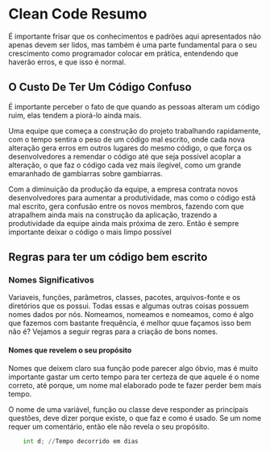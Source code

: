 
  

# Clean Code Resumo

É importante frisar que os conhecimentos e padrões aqui apresentados não apenas devem ser lidos, mas também é uma parte fundamental para o seu crescimento como programador colocar em prática, entendendo que haverão erros, e que isso é normal.

  

## O Custo De Ter Um Código Confuso

  
É importante perceber o fato de que quando as pessoas alteram um código ruim, elas tendem a piorá-lo ainda mais.

Uma equipe que começa a construção do projeto trabalhando rapidamente, com o tempo sentira o peso de um código mal escrito, onde cada nova alteração gera erros em outros lugares do mesmo código, o que força os desenvolvedores a remendar o código até que seja possível acoplar a alteração, o que faz o código cada vez mais ilegível, como um grande emaranhado de gambiarras sobre gambiarras.

Com a diminuição da produção da equipe, a empresa contrata novos desenvolvedores para aumentar a produtividade, mas como o código está mal escrito, gera confusão entre os novos membros, fazendo com que atrapalhem ainda mais na construção da aplicação, trazendo a produtividade da equipe ainda mais próxima de zero. Então é sempre importante deixar o código o mais limpo possível 

## Regras para ter um código bem escrito

### Nomes Significativos 

Variaveis, funções, parâmetros, classes, pacotes, arquivos-fonte e os diretórios que os possui. Todas essas e algumas outras coisas possuem nomes dados por nós. Nomeamos, nomeamos e nomeamos, como é algo que fazemos com bastante frequência, é melhor quue façamos isso bem não é? Vejamos a seguir regras para a criação de bons nomes.  

#### Nomes que revelem o seu propósito

Nomes que deixem claro sua função pode parecer algo óbvio, mas é muito importante gastar um certo tempo para ter certeza de que aquele é o nome correto, até porque, um nome mal elaborado pode te fazer perder bem mais tempo.

O nome de uma variável, função ou classe deve responder as princípais questões, deve dizer porque existe, o que faz e como é usado. Se um nome requer um comentário, então ele não revela o seu propósito.

```py
    int d; //Tempo decorrido em dias
```